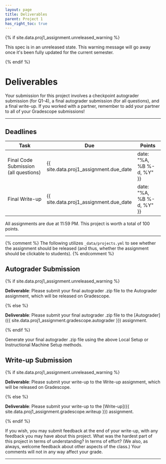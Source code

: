 ```yaml
---
layout: page
title: Deliverables
parent: Project 1
has_right_toc: true
---
```


{% if site.data.proj1_assignment.unreleased_warning %}
  <p class="warning">
    This spec is in an unreleased state. This warning message will go away once it's been fully updated for the current
    semester.
  </p>
{% endif %}

# Deliverables

Your submission for this project involves a checkpoint autograder submission (for Q1-4), a final autograder submission (for all questions), and a final write-up. If you worked with a partner, remember to add your partner to all of your Gradescope submissions!

---

## Deadlines

| Task                                  | Due                                               | Points |
| ------------------------------------- |---------------------------------------------------| ------ |
| Final Code Submission (all questions) | {{ site.data.proj1_assignment.due_date            | date: "%A, %B %-d, %Y" }}            | 50     |
| Final Write-up                         | {{ site.data.proj1_assignment.due_date            | date: "%A, %B %-d, %Y" }}            | 30     |

All assignments are due at 11:59 PM. This project is worth a total of 100 points.

---

{% comment %}
The following utilizes `_data/projects.yml` to see whether the assignment should be released (and thus, whether the assignment should be clickable to students).
{% endcomment %}

## Autograder Submission

{% if site.data.proj1_assignment.unreleased_warning %}

**Deliverable**: Please submit your final autograder .zip file to the Autograder assignment, which will be released on Gradescope.

{% else %}

**Deliverable**: Please submit your final autograder .zip file to the [Autograder]({{ site.data.proj1_assignment.gradescope.autograder }}) assignment.

{% endif %}

Generate your final autograder .zip file using the above Local Setup or Instructional Machine Setup methods.

## Write-up Submission

{% if site.data.proj1_assignment.unreleased_warning %}

**Deliverable**: Please submit your write-up to the Write-up assignment, which will be released on Gradescope.

{% else %}

**Deliverable**: Please submit your write-up to the [Write-up]({{ site.data.proj1_assignment.gradescope.writeup }}) assignment.

{% endif %}

If you wish, you may submit feedback at the end of your write-up, with any feedback you may have about this project. What was the hardest part of this project in terms of understanding? In terms of effort? (We also, as always, welcome feedback about other aspects of the class.) Your comments will not in any way affect your grade.

---
